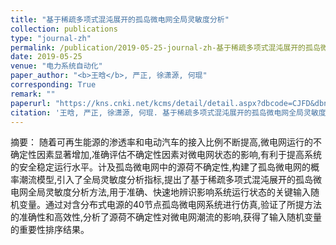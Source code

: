 ```yaml
---
title: "基于稀疏多项式混沌展开的孤岛微电网全局灵敏度分析"
collection: publications
type: "journal-zh"
permalink: /publication/2019-05-25-journal-zh-基于稀疏多项式混沌展开的孤岛微电网全局灵敏度分析
date: 2019-05-25
venue: "电力系统自动化"
paper_author: "<b>王晗</b>, 严正, 徐潇源, 何琨"
corresponding: True
remark: ""
paperurl: "https://kns.cnki.net/kcms/detail/detail.aspx?dbcode=CJFD&dbname=CJFDLAST2019&filename=DLXT201910006&uniplatform=NZKPT&v=Xe2Oz5HuAVUL4ma-HCSu0TKYyA0QZp7AVtbgoh0zuEdn8YNWH8i2ytvr3K_sgJBL"
citation: '王晗, 严正, 徐潇源, 何琨. 基于稀疏多项式混沌展开的孤岛微电网全局灵敏度分析[J]. 电力系统自动化, 2019, 43(10): 44-52.'
---
```


摘要：
随着可再生能源的渗透率和电动汽车的接入比例不断提高,微电网运行的不确定性因素显著增加,准确评估不确定性因素对微电网状态的影响,有利于提高系统的安全稳定运行水平。计及孤岛微电网中的源荷不确定性,构建了孤岛微电网的概率潮流模型,引入了全局灵敏度分析指标,提出了基于稀疏多项式混沌展开的孤岛微电网全局灵敏度分析方法,用于准确、快速地辨识影响系统运行状态的关键输入随机变量。通过对含分布式电源的40节点孤岛微电网系统进行仿真,验证了所提方法的准确性和高效性,分析了源荷不确定性对微电网潮流的影响,获得了输入随机变量的重要性排序结果。 

